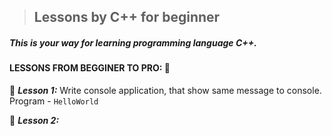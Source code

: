 > ## Lessons by C++ for beginner

##### This is your way for learning programming language C++.

#### **LESSONS FROM BEGGINER TO PRO:** &#x1F53D;

&#x1F539; ***Lesson 1:*** Write console application, that show same message to console. Program - `HelloWorld`

&#x1F539; ***Lesson 2:***
